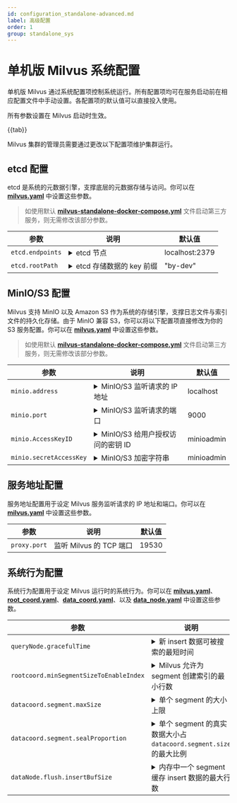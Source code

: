 ```yaml
---
id: configuration_standalone-advanced.md
label: 高级配置
order: 1
group: standalone_sys
---
```


# 单机版 Milvus 系统配置

单机版 Milvus 通过系统配置项控制系统运行。所有配置项均可在服务启动前在相应配置文件中手动设置。各配置项的默认值可以直接投入使用。

<div class="alert note">
所有参数设置在 Milvus 启动时生效。
</div>

{{tab}}


Milvus 集群的管理员需要通过更改以下配置项维护集群运行。

## etcd 配置

etcd 是系统的元数据引擎，支撑底层的元数据存储与访问。你可以在 [**milvus.yaml**](https://github.com/milvus-io/milvus/blob/master/configs/milvus.yaml) 中设置这些参数。

> 如使用默认 [**milvus-standalone-docker-compose.yml**](https://github.com/milvus-io/milvus/releases/download/v2.0.0-rc5-hotfix1/milvus-standalone-docker-compose.yml) 文件启动第三方服务，则无需修改该部分参数。

<table id="etcd">
<thead>
  <tr>     
    <th class="width20">参数</th>     
    <th class="width70">说明</th>     
    <th class="width10">默认值</th>   
  </tr>
</thead>
<tbody>
	<tr>
		<td><code>etcd.endpoints</code></td>
		<td><details>
       <summary>etcd 节点</summary>
       <li>环境变量：<code>ETCD_ENDPOINTS</code></li>
       <li>etcd 监听请求的有效地址，用于访问 etcd 服务。</li>
       <li>Milvus 启动时，优先从环境变量 <code>ETCD_ENDPOINTS</code> 获得有效地址。</li>
       <li>对于已存在的 etcd 集群，请将该参数改为当前 etcd 节点。</li>
      </details></td>
		<td>localhost:2379</td>
	</tr>
	<tr>
		<td><code>etcd.rootPath</code></td>
		<td><details>
       <summary>etcd 存储数据的 key 前缀</summary>
       <li>Milvus 向 etcd 存储数据使用的 key 前缀</li>
       <li>在使用 Milvus 一段时间后，请不要轻易更改这个参数。更改之后您将无法正确访问之前的数据。</li>
       <li>推荐在初次使用 Milvus 前修改这个参数。</li>
       <li>对于已存在的 etcd 服务，请为 Milvus 设置一个容易辨析的 key 前缀，推荐使用 "<b>milvus-root</b>"。</li>
      </details></td>
		<td>"by-dev"</td>
	</tr>
</tbody>
</table>


## MinIO/S3 配置

Milvus 支持 MinIO 以及 Amazon S3 作为系统的存储引擎，支撑日志文件与索引文件的持久化存储。由于 MinIO 兼容 S3，你可以将以下配置项直接修改为你的 S3 服务配置。你可以在 [**milvus.yaml**](https://github.com/milvus-io/milvus/blob/master/configs/milvus.yaml) 中设置这些参数。

> 如使用默认 [**milvus-standalone-docker-compose.yml**](https://github.com/milvus-io/milvus/releases/download/v2.0.0-rc5-hotfix1/milvus-standalone-docker-compose.yml) 文件启动第三方服务，则无需修改该部分参数。

<table id="minio">
<thead>
  <tr>     
    <th class="width20">参数</th>     
    <th class="width70">说明</th>     
    <th class="width10">默认值</th>   
  </tr>
</thead>
<tbody>
  <tr>
		<td><code>minio.address</code></td>
		<td><details>
       <summary>MinIO/S3 监听请求的 IP 地址</summary>
       <li>环境变量：<code>MINIO_ADDRESS</code></li>
       <li>MinIO/S3 监听请求的 IP 地址，用于访问 MinIO/S3 服务。<code>minio.address</code> 和 <code>minio.port</code> 共同组成 MinIO/S3 监听请求的有效地址。</li>
       <li>Milvus 启动时，优先从环境变量 <code>MINIO_ADDRESS</code> 获得有效 IP 地址。</li>
      <li>默认值适用于 MinIO/S3 与 Milvus 运行于相同的网络中。</li>
      <li>Milvus 2.0 使用非安全模式访问 MinIO。后续版本将支持安全模式访问 MinIO。</li>
      </details></td>
		<td>localhost</td>
	</tr>
  <tr>
		<td><code>minio.port</code></td>
		<td><details>
       <summary>MinIO/S3 监听请求的端口</summary>
       <li>环境变量：<code>MINIO_ADDRESS</code></li>
       <li>MinIO/S3 监听请求的端口，用于访问 MinIO 服务。<code>minio.address</code> 和 <code>minio.port</code> 共同组成 MinIO/S3 监听请求的有效地址。</li>
       <li>Milvus 启动时，优先从环境变量 <code>MINIO_ADDRESS</code> 获得有效端口。</li>
      </details></td>
		<td>9000</td>
	</tr>
  <tr>
		<td><code>minio.AccessKeyID</code></td>
		<td><details>
       <summary>MinIO/S3 给用户授权访问的密钥 ID</summary>
       <li>环境变量：<code>MINIO_ACCESS_KEY</code></li>
       <li>MinIO/S3 颁发给用户的访问服务所需要的密钥 ID，用于做身份认证。<code>minio.accessKeyID</code> 与 <code>minio.secretAccessKey</code> 共同用于访问 MinIO/S3 服务。</li>
       <li>此配置项需要与 MinIO/S3 服务启动时所需要的环境变量 <code>MINIO_ACCESS_KEY</code>相同。默认值适用于使用默认 <b>docker-compose.yml</b> 文件启动 Milvus。</li>
      </details></td>
		<td>minioadmin</td>
	</tr>
  <tr>
		<td><code>minio.secretAccessKey</code></td>
		<td><details>
       <summary>MinIO/S3 加密字符串</summary>
       <li>环境变量：<code>MINIO_SECRET_KEY</code></li>
       <li>用于加密签名字符串和服务器端验证签名字符串的密钥，须严格保密，仅用户与 MinIO/S3 服务端可见。</li>
       <li>此配置项需要与 MinIO/S3 服务启动时所需要的环境变量 <code>MINIO_SECRET_KEY</code>相同。默认值适用于使用默认 <b>docker-compose.yml</b> 文件启动 Milvus。</li>
      </details></td>
		<td>minioadmin</td>
	</tr>
</tbody>
</table>




## 服务地址配置

服务地址配置用于设定 Milvus 服务监听请求的 IP 地址和端口。你可以在 [**milvus.yaml**](https://github.com/milvus-io/milvus/blob/master/configs/milvus.yaml) 中设置这些参数。

<table id="server_address">
<thead>
  <tr>     
    <th class="width20">参数</th>     
    <th class="width70">说明</th>     
    <th class="width10">默认值</th>   
  </tr>
</thead>
<tbody>
  <tr>
		<td><code>proxy.port</code></td>
		<td>监听 Milvus 的 TCP 端口</td>
		<td>19530</td>
	</tr>
</tbody>
</table>


## 系统行为配置

系统行为配置用于设定 Milvus 运行时的系统行为。你可以在 [**milvus.yaml**](https://github.com/milvus-io/milvus/blob/master/configs/milvus.yaml)、 [**root_coord.yaml**](https://github.com/milvus-io/milvus/blob/master/configs/advanced/root_coord.yaml)、[**data_coord.yaml**](https://github.com/milvus-io/milvus/blob/master/configs/advanced/data_coord.yaml)、以及 [**data_node.yaml**](https://github.com/milvus-io/milvus/blob/master/configs/advanced/data_node.yaml) 中设置这些参数。

<table id="system_behavior">
<thead>
  <tr>     
    <th class="width20">参数</th>     
    <th class="width70">说明</th>     
    <th class="width10">默认值</th>   
  </tr>
</thead>
<tbody>
  <tr>
		<td><code>queryNode.gracefulTime</code></td>
		<td><details>
       <summary>新 insert 数据可被搜索的最短时间</summary>
       <li>单位：ms</li>
       <li>当 <code>search</code> 消息时间戳早于 query node 系统时间的时候，Milvus 直接执行此查询命令。</li>
       <li>当 <code>search</code> 消息时间戳晚于 query node 系统时间的时候，Milvus 会等待 query node 系统时间推进直至两者时间差小于该参数后执行此查询命令。</li>
      </details></td>
		<td>1000</td>
	</tr>
  <tr>
		<td><code>rootcoord.minSegmentSizeToEnableIndex</code></td>
		<td><details>
       <summary>Milvus 允许为 segment 创建索引的最小行数</summary>
       <li>该参数用于设定 Milvus 允许为 segment 创建索引的日志文件最小行数。</li>
      </details></td>
		<td>1024</td>
	</tr>
  <tr>
		<td><code>datacoord.segment.maxSize</code></td>
		<td><details>
       <summary>单个 segment 的大小上限</summary>
       <li>单位：MB</li>
       <li><code>datacoord.segment.maxSize</code> 和 <code>datacoord.segment.sealProportion</code> 共同决定一个 segment 可以关闭（sealed）的条件。通常情况下，一个已关闭的（sealed）segment 文件大小大约在 384 至 512 MB 之间。</li>
      </details></td>
		<td>512</td>
	</tr>
  <tr>
		<td><code>datacoord.segment.sealProportion</code></td>
		<td><details>
       <summary>单个 segment 的真实数据大小占 <code>datacoord.segment.size</code>的最大比例</summary>
       <li>当单个 segment 的真实数据大小与 <code>datacoord.segment.size</code>的比例超过该参数，此 segment 可以被关闭（sealed）。</li>
      </details></td>
		<td>0.75</td>
	</tr>
  <tr>
		<td><code>dataNode.flush.insertBufSize</code></td>
		<td><details>
       <summary>内存中一个 segment 缓存 insert 数据的最大行数</summary>
       <li>当内存中缓存的数据超过这个值时，data node 会将所有的缓存数据打包为 1 组 binlog 文件存储在 MinIO/S3 上。</li>
       <li>设定该参数与数据量大小相关。如果设定过小，系统会频繁将少量数据存盘，如果设定过大，系统的内存需求会增高。</li>
       <li>默认值适用于大多数场景。对于 128 维浮点型向量，32000 行数据会生成约 16 MB 的 binlog 文件。</li>
      </details></td>
		<td>32000</td>
	</tr>
</tbody>
</table>
